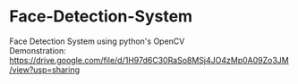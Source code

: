 # Face-Detection-System
Face Detection System using python's OpenCV    
Demonstration: https://drive.google.com/file/d/1H97d6C30RaSo8MSj4JO4zMp0A09Zo3JM/view?usp=sharing
